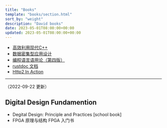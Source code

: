 ```yaml
---
title: "Books"
template: "books/section.html"
sort_by: "weight"
description: "David books"
date: 2023-05-01T08:00:00+00:00
updated: 2023-05-01T08:00:00+00:00
---
```



<!-- todo refactor books -->

- [高效利用现代C++](https://cntransgroup.github.io/EffectiveModernCppChinese/)
- [数据密集型应用设计](https://wendajiang.github.io/DesigningDataIntensiveApplications/)
- [编程语言语用论（第四版）](https://cntransgroup.github.io/programming_language_pragmatics_4th/)
- [rustdoc 文档](https://rustwiki.org/zh-CN/rustdoc/)
- [Http2 In Action](https://cntransgroup.github.io/http2ia)

----
（2022-09-22 更新）
## Digital Design Fundamention
- Degital Design: Principle and Practices [school book]
- FPGA 原理与结构
    FPGA 入门书


